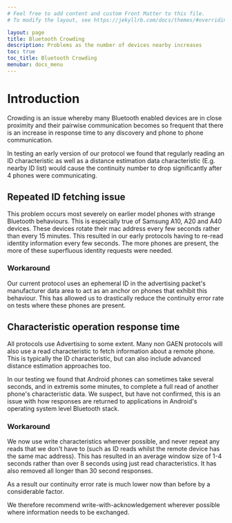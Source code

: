 ```yaml
---
# Feel free to add content and custom Front Matter to this file.
# To modify the layout, see https://jekyllrb.com/docs/themes/#overriding-theme-defaults

layout: page
title: Bluetooth Crowding
description: Problems as the number of devices nearby increases
toc: true
toc_title: Bluetooth Crowding
menubar: docs_menu
---
```


# Introduction

Crowding is an issue whereby many Bluetooth enabled devices are in close proximity
and their pairwise communication becomes so frequent that there is an increase in
response time to any discovery and phone to phone communication.

In testing an early version of our protocol we found that regularly reading an 
ID characteristic as well as a
distance estimation data characteristic (E.g. nearby ID list) would cause the
continuity number to drop significantly after 4 phones were communicating.

## Repeated ID fetching issue

This problem occurs most severely on earlier model phones with strange Bluetooth
behaviours. This is especially true of Samsung A10, A20 and A40 devices. These
devices rotate their mac address every few seconds rather than every 15 minutes.
This resulted in our early protocols having to re-read identity information
every few seconds. The more phones are present, the more of these superfluous 
identity requests were needed.

### Workaround

Our current protocol uses an ephemeral ID in the advertising packet's manufacturer
data area to act as an anchor on phones that exhibit this behaviour. This has allowed
us to drastically reduce the continuity error rate on tests where these phones
are present.

## Characteristic operation response time

All protocols use Advertising to some extent. Many non GAEN protocols will also
use a read characteristic to fetch information about a remote phone. This is typically
the ID characteristic, but can also include advanced distance estimation approaches
too.

In our testing we found that Android phones can sometimes take several seconds, and
in extremis some minutes, to complete a full read of another phone's characteristic
data. We suspect, but have not confirmed, this is an issue with how responses
are returned to applications in Android's operating system level Bluetooth stack.

### Workaround

We now use write characteristics wherever possible, and never repeat any reads that
we don't have to (such as ID reads whilst the remote device has the same mac address).
This has resulted in an average window size of 1-4 seconds rather than over 8 seconds
using just read characteristics. It has also removed all longer than 30 second
responses. 

As a result our continuity error rate is much lower now than before by a considerable
factor.

We therefore recommend write-with-acknowledgement wherever possible where information
needs to be exchanged.
